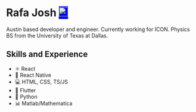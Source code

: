 # Rafa Josh <a href="https://linkedin.com/in/rafael-josh-261552153" style="background-color:blue"  target="blank"><img  src="https://cdn.jsdelivr.net/npm/simple-icons@3.0.1/icons/linkedin.svg" alt="rafael-josh-261552153" height="25" width="25"  /></a>

Austin based developer and engineer. Currently working for ICON. Physics BS from the University of Texas at Dallas.

## Skills and Experience
* ⚛ React
* 📱 React Native
* 💻 HTML, CSS, TS/JS
* 🌌 Flutter
* 🐍 Python
* 📊 Matlab/Mathematica





</p>

<style>
  a {
    color:blue;
  }
</style>

